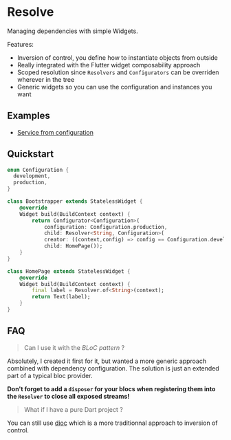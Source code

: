 # Resolve

Managing dependencies with simple Widgets.

Features:

* Inversion of control, you define how to instantiate objects from outside
* Really integrated with the Flutter widget composability approach
* Scoped resolution since `Resolvers` and `Configurators` can be overriden wherever in the tree
* Generic widgets so you can use the configuration and instances you want

## Examples

* [Service from configuration](./example)

## Quickstart

```dart
enum Configuration {
  development,
  production,
}

class Bootstrapper extends StatelessWidget {
    @override
    Widget build(BuildContext context) {
        return Configurator<Configuration>(
            configuration: Configuration.production,
            child: Resolver<String, Configuration>(
            creator: ((context,config) => config == Configuration.development ? "Debug now" : "Online"),
            child: HomePage());
    }
}

class HomePage extends StatelessWidget {
    @override
    Widget build(BuildContext context) {
        final label = Resolver.of<String>(context);
        return Text(label);
    }
}
```

## FAQ

> Can I use it with the *BLoC pattern* ?

Absolutely, I created it first for it, but wanted a more generic approach combined with dependency configuration. The solution is just an extended part of a typical bloc provider. 

**Don't forget to add a `disposer` for your blocs when registering them into the `Resolver` to close all exposed streams!**

> What if I have a pure Dart project ?

You can still use [dioc](https://github.io/aloisdeniel/dioc) which is a more traditionnal approach to inversion of control.

